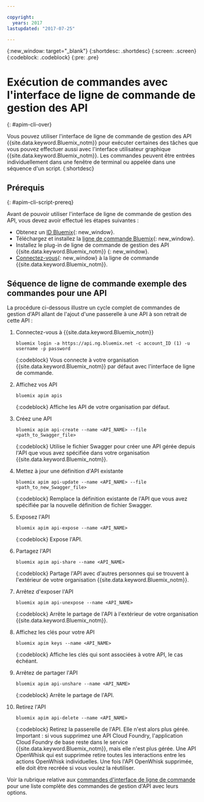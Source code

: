 ```yaml
---

copyright:
  years: 2017
lastupdated: "2017-07-25"

---
```



{:new_window: target="_blank"}
{:shortdesc: .shortdesc}
{:screen: .screen}
{:codeblock: .codeblock}
{:pre: .pre}

# Exécution de commandes avec l'interface de ligne de commande de gestion des API
{: #apim-cli-over}

Vous pouvez utiliser l'interface de ligne de commande de gestion des API {{site.data.keyword.Bluemix_notm}} pour exécuter certaines des tâches que vous pouvez effectuer aussi avec l'interface utilisateur graphique {{site.data.keyword.Bluemix_notm}}. Les commandes peuvent être entrées individuellement dans une fenêtre de terminal ou appelée dans une séquence d'un script.
{:shortdesc}

## Prérequis
{: #apim-cli-script-prereq}

Avant de pouvoir utiliser l'interface de ligne de commande de gestion des API, vous devez avoir effectué les étapes suivantes :

* Obtenez un [ID Bluemix](../../admin/adminpublic.html#signing-up-for-bluemix){: new_window}. 
* Téléchargez et installez la [ligne de commande Bluemix](../../cli/reference/bluemix_cli/index.html#getting-started){: new_window}.
* Installez le plug-in de ligne de commande de gestion des API {{site.data.keyword.Bluemix_notm}} [](../../cli/reference/bluemix_cli/index.html#install_plug-in){: new_window}.
* [Connectez-vous](../../cli/reference/bluemix_cli/bx_cli.html){: new_window} à la ligne de commande {{site.data.keyword.Bluemix_notm}}.

## Séquence de ligne de commande exemple des commandes pour une API

La procédure ci-dessous illustre un cycle complet de commandes de gestion d'API allant de l'ajout d'une passerelle à une API à son retrait de cette API :

1. Connectez-vous à {{site.data.keyword.Bluemix_notm}} 
    ```
    bluemix login -a https://api.ng.bluemix.net -c account_ID (1) -u username -p password
    ```
    {:codeblock}
    Vous connecte à votre organisation {{site.data.keyword.Bluemix_notm}} par défaut avec l'interface de ligne de commande.

2. Affichez vos API
    ```
    bluemix apim apis
    ```
    {:codeblock}
    Affiche les API de votre organisation par défaut.

3. Créez une API
    ```
    bluemix apim api-create --name <API_NAME> --file <path_to_Swagger_file>
    ```
    {:codeblock}
    Utilise le fichier Swagger pour créer une API gérée depuis l'API que vous avez spécifiée dans votre organisation {{site.data.keyword.Bluemix_notm}}.

4. Mettez à jour une définition d'API existante
    ```
    bluemix apim api-update --name <API_NAME> --file <path_to_new_Swagger_file>
    ```
    {:codeblock}
    Remplace la définition existante de l'API que vous avez spécifiée par la nouvelle définition de fichier Swagger.

5. Exposez l'API
    ```
    bluemix apim api-expose --name <API_NAME>
    ```
    {:codeblock}
    Expose l'API.

6. Partagez l'API
    ```
    bluemix apim api-share --name <API_NAME>
    ```
    {:codeblock}
    Partage l'API avec d'autres personnes qui se trouvent à l'extérieur de votre organisation {{site.data.keyword.Bluemix_notm}}.

7. Arrêtez d'exposer l'API
    ```
    bluemix apim api-unexpose --name <API_NAME>
    ```
    {:codeblock}
    Arrête le partage de l'API à l'extérieur de votre organisation {{site.data.keyword.Bluemix_notm}}.

8. Affichez les clés pour votre API
    ```
    bluemix apim keys --name <API_NAME>
    ```
    {:codeblock}
    Affiche les clés qui sont associées à votre API, le cas échéant.

9. Arrêtez de partager l'API
    ```
    bluemix apim api-unshare --name <API_NAME>
    ```
    {:codeblock}
    Arrête le partage de l'API.
	
10. Retirez l'API
    ```
    bluemix apim api-delete --name <API_NAME>
    ```
    {:codeblock}
    Retirez la passerelle de l'API. Elle n'est alors plus gérée.
    Important : si vous supprimez une API Cloud Foundry, l'application Cloud Foundry de base reste dans le service {{site.data.keyword.Bluemix_notm}}, mais elle n'est plus gérée. Une API OpenWhisk qui est supprimée retire toutes les interactions entre les actions OpenWhisk individuelles. Une fois l'API OpenWhisk supprimée, elle doit être recréée si vous voulez la réutiliser.
    
Voir la rubrique relative aux [commandes d'interface de ligne de commande](../../cli/plugins/api-management-cliplugin/index.html) pour une liste complète des commandes de gestion d'API avec leurs options.

